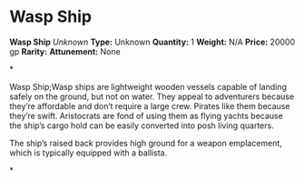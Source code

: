 # Wasp Ship

**Wasp Ship**
_Unknown_
**Type:** Unknown
**Quantity:** 1
**Weight:** N/A
**Price:** 20000 gp
**Rarity:** 
**Attunement:** None

*<p>Wasp Ship;Wasp ships are lightweight wooden vessels capable of landing safely on the ground, but not on water. They appeal to adventurers because they’re affordable and don’t require a large crew. Pirates like them because they’re swift. Aristocrats are fond of using them as flying yachts because the ship’s cargo hold can be easily converted into posh living quarters.

The ship’s raised back provides high ground for a weapon emplacement, which is typically equipped with a ballista.</p>*